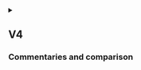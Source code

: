<details>
<summary>

## V4
### Commentaries and comparison

</summary>

## {{anon}}
1. {{as_an}} do everything I could do in a V3

2. {{as_an}} read all comments on any part using website

3. {{as_an}} compare Parts on the website; that is, I can compare multiple Motors, Cameras, and so on. I couldn't compare different parts, for example, Camera and Motor
4. {{as_an}} select which Parts I want to compare from the search list

## {{user}}
1. {{as_u}} do everything I could do in a V3

2. {{as_u}} write a {{comment}} to any Part
3. {{as_u}} reply to any {{comment}}
4. {{as_u}} delete my {{comment}}
5. {{as_u}} get notification to app and email if any {{user}} replies to my {{comment}}
6. {{as_u}} disable email notifications in settings
7. {{as_u}} view all Parts I commented on my profile page
8. {{as_u}} view my comment highlighted on the Part page
9. {{as_u}} see the number of {{comment}} to each Part on the search page results


## {{admin}}
1. {{as_ad}} do everything I could do in a V3

2. {{as_ad}} view any {{comment}} in the database 
3. {{as_ad}} delete any {{comment}} in the database

4. {{as_ad}} block any {{user}} in the database, so that they will not be able to use their credentials to create a new account or log in to existing
5. {{as_ad}} unblock any {{user}} in the database

</details>
